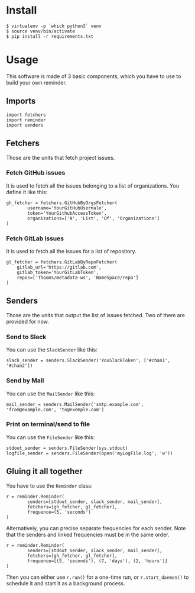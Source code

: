 
# Install

```
$ virtualenv -p `which python3` venv
$ source venv/bin/activate
$ pip install -r requirements.txt
```

# Usage

This software is made of 3 basic components, which you have to use to
build your own reminder.

## Imports

```
import fetchers
import reminder
import senders
```

## Fetchers

Those are the units that fetch project issues.

### Fetch GitHub issues

It is used to fetch all the issues belonging to a list of
organizations.  You define it like this:

```
gh_fetcher = fetchers.GitHubByOrgsFetcher(
        username='YourGitHubUsernale',
        token='YourGithubAccessToken',
        organizations=['A', 'List', 'Of', 'Organizations']
)
```

### Fetch GitLab issues

It is used to fetch all the issues for a list of repository.

```
gl_fetcher = fetchers.GitLabByRepoFetcher(
    gitlab_url='https://gitlab.com',
    gitlab_token='YourGitLabToken',
    repos=['Thooms/metadata-ws', 'NameSpace/repo']
)
```

## Senders

Those are the units that output the list of issues fetched. Two of
them are provided for now.

### Send to Slack

You can use the `SlackSender` like this:

```
slack_sender = senders.SlackSender('YouSlackToken', ['#chan1', '#chan2'])
```

### Send by Mail

You can use the `MailSender` like this:

```
mail_sender = senders.MailSender('smtp.example.com', 'from@example.com', 'to@exemple.com')
```

### Print on terminal/send to file

You can use the `FileSender` like this:

```
stdout_sender = senders.FileSender(sys.stdout)
logfile_sender = senders.FileSender(open('myLogFile.log', 'w'))
```

## Gluing it all together

You have to use the `Reminder` class:

```
r = reminder.Reminder(
        senders=[stdout_sender, slack_sender, mail_sender],
        fetchers=[gh_fetcher, gl_fetcher],
        frequence=(5, 'seconds')
)
```
Alternatively, you can precise separate frequencies for each sender. Note that the senders and linked frequencies must be in the same order.

```
r = reminder.Reminder(
        senders=[stdout_sender, slack_sender, mail_sender],
        fetchers=[gh_fetcher, gl_fetcher],
        frequence=[(5, 'seconds'), (7, 'days'), (2, 'hours')]
)
```

Then you can either use `r.run()` for a one-time run, or
`r.start_daemon()` to schedule it and start it as a background
process.

